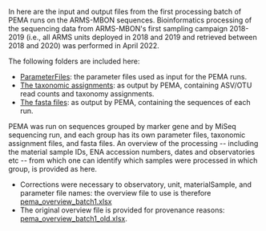 In here are the input and output files from the first processing batch of PEMA runs on the ARMS-MBON sequences. Bioinformatics processing of the sequencing data from ARMS-MBON's first sampling campaign 2018-2019 (i.e., all ARMS units deployed in 2018 and 2019 and retrieved between 2018 and 2020) was performed in April 2022. 

The following folders are included here:
* [ParameterFiles](https://github.com/arms-mbon/data_workspace/tree/main/analysis_data/from_pema/processing_batch1/parameter_files): the parameter files used as input for the PEMA runs. 
* [The taxonomic assignments](https://github.com/arms-mbon/data_workspace/tree/main/analysis_data/from_pema/processing_batch1/taxonomic_assignments): as output by PEMA, containing ASV/OTU read counts and taxonomy assignments.
* [The fasta files](https://github.com/arms-mbon/data_workspace/tree/main/analysis_data/from_pema/processing_batch1/fasta): as output by PEMA, containing the sequences of each run.

PEMA was run on sequences grouped by marker gene and by MiSeq sequencing run, and each group has its own parameter files, taxonomic assignment files, and fasta files. An overview of the processing -- including the material sample IDs, ENA accession numbers, dates and observatories etc -- from which one can identify which samples were processed in which group, is provided as here. 
* Corrections were necessary to observatory, unit, materialSample, and parameter file names: the overview file to use is therefore [pema_overview_batch1.xlsx](https://github.com/arms-mbon/data_workspace/blob/main/analysis_data/from_pema/processing_batch1/pema_overview_batch1.xlsx)
* The original overview file is provided for provenance reasons: [pema_overview_batch1_old.xlsx](https://github.com/arms-mbon/data_workspace/blob/main/analysis_data/from_pema/processing_batch1/pema_overview_batch1_old.xlsx).

